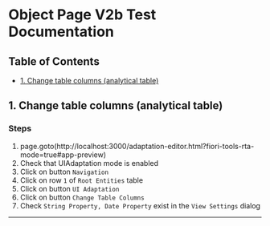 # Object Page V2b Test Documentation

## Table of Contents

- [1. Change table columns (analytical table)](#1-change-table-columns-analytical-table)

<a id="1-change-table-columns-analytical-table"></a>
## 1. Change table columns (analytical table)

### Steps

1. page.goto(http://localhost:3000/adaptation-editor.html?fiori-tools-rta-mode=true#app-preview)
2. Check that UIAdaptation mode is enabled
3. Click on button `Navigation`
4. Click on row `1` of `Root Entities` table 
5. Click on button `UI Adaptation`
6. Click on button `Change Table Columns`
7. Check `String Property, Date Property` exist in the `View Settings` dialog

---

